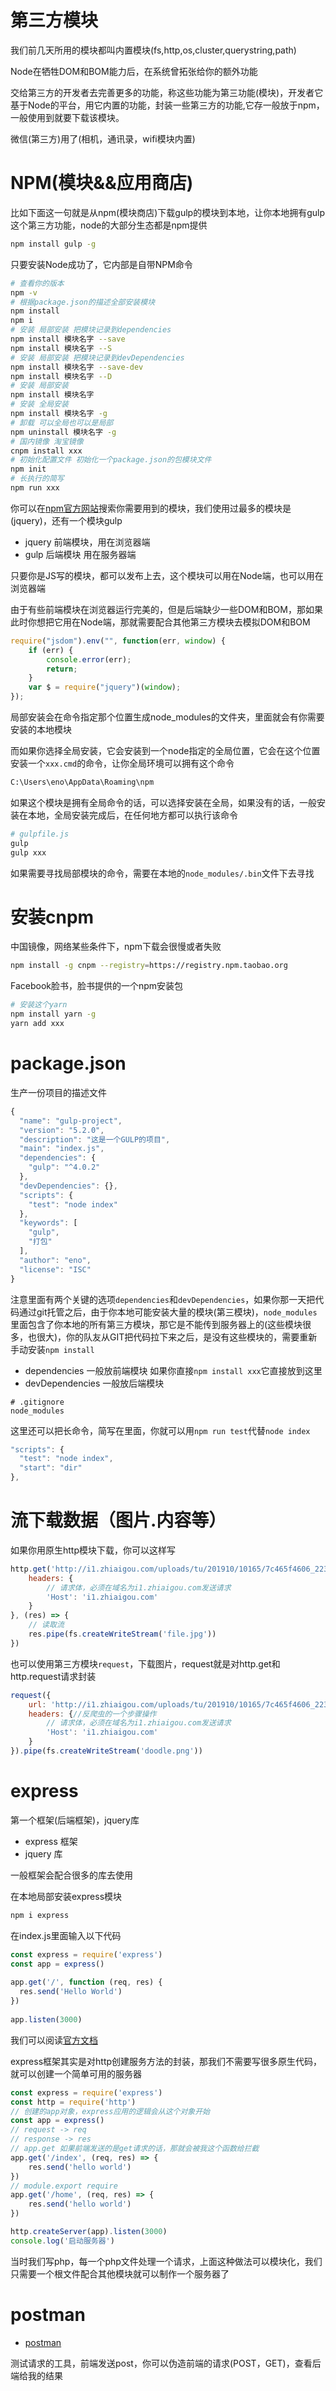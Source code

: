 # 第三方模块

我们前几天所用的模块都叫内置模块(fs,http,os,cluster,querystring,path)

Node在牺牲DOM和BOM能力后，在系统曾拓张给你的额外功能

交给第三方的开发者去完善更多的功能，称这些功能为第三功能(模块)，开发者它基于Node的平台，用它内置的功能，封装一些第三方的功能,它存一般放于npm，一般使用到就要下载该模块。

微信(第三方)用了(相机，通讯录，wifi模块内置)

# NPM(模块&&应用商店)

比如下面这一句就是从npm(模块商店)下载gulp的模块到本地，让你本地拥有gulp这个第三方功能，node的大部分生态都是npm提供

```bash
npm install gulp -g
```

只要安装Node成功了，它内部是自带NPM命令

```bash
# 查看你的版本
npm -v
# 根据package.json的描述全部安装模块
npm install
npm i
# 安装 局部安装 把模块记录到dependencies
npm install 模块名字 --save
npm install 模块名字 --S
# 安装 局部安装 把模块记录到devDependencies
npm install 模块名字 --save-dev
npm install 模块名字 --D
# 安装 局部安装
npm install 模块名字
# 安装 全局安装
npm install 模块名字 -g
# 卸载 可以全局也可以是局部
npm uninstall 模块名字 -g
# 国内镜像 淘宝镜像
cnpm install xxx
# 初始化配置文件 初始化一个package.json的包模块文件
npm init
# 长执行的简写
npm run xxx
```
你可以在[npm官方网站](https://www.npmjs.com)搜索你需要用到的模块，我们使用过最多的模块是(jquery)，还有一个模块gulp

- jquery 前端模块，用在浏览器端
- gulp 后端模块 用在服务器端

只要你是JS写的模块，都可以发布上去，这个模块可以用在Node端，也可以用在浏览器端

由于有些前端模块在浏览器运行完美的，但是后端缺少一些DOM和BOM，那如果此时你想把它用在Node端，那就需要配合其他第三方模块去模拟DOM和BOM
```js
require("jsdom").env("", function(err, window) {
    if (err) {
        console.error(err);
        return;
    }
    var $ = require("jquery")(window);
});
```

局部安装会在命令指定那个位置生成node_modules的文件夹，里面就会有你需要安装的本地模块

而如果你选择全局安装，它会安装到一个node指定的全局位置，它会在这个位置安装一个`xxx.cmd`的命令，让你全局环境可以拥有这个命令
```bash
C:\Users\eno\AppData\Roaming\npm
```
如果这个模块是拥有全局命令的话，可以选择安装在全局，如果没有的话，一般安装在本地，全局安装完成后，在任何地方都可以执行该命令
```bash
# gulpfile.js
gulp
gulp xxx
```
如果需要寻找局部模块的命令，需要在本地的`node_modules/.bin`文件下去寻找



# 安装cnpm

中国镜像，网络某些条件下，npm下载会很慢或者失败
```bash
npm install -g cnpm --registry=https://registry.npm.taobao.org
```

Facebook脸书，脸书提供的一个npm安装包
```bash
# 安装这个yarn
npm install yarn -g
yarn add xxx
```

# package.json

生产一份项目的描述文件
```js
{
  "name": "gulp-project",
  "version": "5.2.0",
  "description": "这是一个GULP的项目",
  "main": "index.js",
  "dependencies": {
    "gulp": "^4.0.2"
  },
  "devDependencies": {},
  "scripts": {
    "test": "node index"
  },
  "keywords": [
    "gulp",
    "打包"
  ],
  "author": "eno",
  "license": "ISC"
}
```
注意里面有两个关键的选项`dependencies`和`devDependencies`，如果你那一天把代码通过git托管之后，由于你本地可能安装大量的模块(第三模块)，`node_modules`里面包含了你本地的所有第三方模块，那它是不能传到服务器上的(这些模块很多，也很大)，你的队友从GIT把代码拉下来之后，是没有这些模块的，需要重新手动安装`npm install`

- dependencies 一般放前端模块 如果你直接`npm install xxx`它直接放到这里
- devDependencies  一般放后端模块

```
# .gitignore
node_modules
```

这里还可以把长命令，简写在里面，你就可以用`npm run test`代替`node index`
```js
"scripts": {
  "test": "node index",
  "start": "dir"
},
```

# 流下载数据（图片.内容等）

如果你用原生http模块下载，你可以这样写
```js
http.get('http://i1.zhiaigou.com/uploads/tu/201910/10165/7c465f4606_223.jpg', {
    headers: {
        // 请求体，必须在域名为i1.zhiaigou.com发送请求
        'Host': 'i1.zhiaigou.com'
    }
}, (res) => {
    // 读取流
    res.pipe(fs.createWriteStream('file.jpg'))
})
```
也可以使用第三方模块`request`，下载图片，request就是对http.get和http.request请求封装
```js
request({
    url: 'http://i1.zhiaigou.com/uploads/tu/201910/10165/7c465f4606_223.jpg',
    headers: {//反爬虫的一个步骤操作
        // 请求体，必须在域名为i1.zhiaigou.com发送请求
        'Host': 'i1.zhiaigou.com'
    }
}).pipe(fs.createWriteStream('doodle.png'))
```

# express

第一个框架(后端框架)，jquery库

- express 框架
- jquery 库

一般框架会配合很多的库去使用

在本地局部安装express模块
```bash
npm i express
```
在index.js里面输入以下代码
```js
const express = require('express')
const app = express()
 
app.get('/', function (req, res) {
  res.send('Hello World')
})
 
app.listen(3000)
```

我们可以阅读[官方文档](http://www.expressjs.com.cn/)

express框架其实是对http创建服务方法的封装，那我们不需要写很多原生代码，就可以创建一个简单可用的服务器
```js
const express = require('express')
const http = require('http')
// 创建的app对象，express应用的逻辑会从这个对象开始
const app = express()
// request -> req
// response -> res
// app.get 如果前端发送的是get请求的话，那就会被我这个函数给拦截
app.get('/index', (req, res) => {
    res.send('hello world')
})
// module.export require
app.get('/home', (req, res) => {
    res.send('hello world')
})

http.createServer(app).listen(3000)
console.log('启动服务器')
```
当时我们写php，每一个php文件处理一个请求，上面这种做法可以模块化，我们只需要一个根文件配合其他模块就可以制作一个服务器了

# postman

- [postman](https://www.getpostman.com/downloads/)

测试请求的工具，前端发送post，你可以伪造前端的请求(POST，GET)，查看后端给我的结果